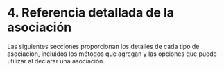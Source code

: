 # 4. Referencia detallada de la asociación

Las siguientes secciones proporcionan los detalles de cada tipo de asociación, incluidos los métodos que agregan y las opciones que puede utilizar al declarar una asociación.

